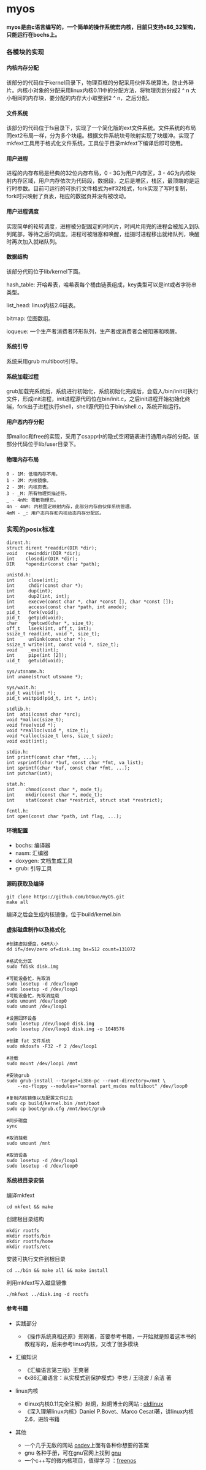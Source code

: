 # myos

#### myos是由c语言编写的，一个简单的操作系统宏内核，目前只支持x86_32架构，只能运行在bochs上。

### 各模块的实现

#### 内核内存分配

该部分的代码位于kernel目录下，物理页框的分配采用伙伴系统算法，防止外碎片。内核小对象的分配采用linux内核0.11中的分配方法，将物理页划分成2 ^ n 大小相同的内存块，要分配的内存大小取整到2 ^ n，之后分配。

#### 文件系统

该部分的代码位于fs目录下，实现了一个简化版的ext文件系统。文件系统的布局同ext2布局一样，分为多个块组。根据文件系统块号映射实现了块缓冲。实现了mkfext工具用于格式化文件系统，工具位于目录mkfext下编译后即可使用。

#### 用户进程

进程的内存布局是经典的32位内存布局，0 - 3G为用户内存区，3 - 4G为内核映射内存区域，用户内存依次为代码段，数据段，之后是堆区，栈区，最顶端的是运行时参数。目前可运行的可执行文件格式为elf32格式，fork实现了写时复制，fork时只映射了页表，相应的数据页并没有被改动。

#### 用户进程调度

实现简单的轮转调度，进程被分配固定的时间片，时间片用完的进程会被加入到队列尾部，等待之后的调度。进程可被阻塞和唤醒，组摄时进程移出就绪队列，唤醒时再次加入就绪队列。

#### 数据结构

该部分代码位于lib/kernel下面。

hash_table: 开哈希表，哈希表每个桶由链表组成，key类型可以是int或者字符串类型。

list_head: linux内核2.6链表。

bitmap: 位图数组。

ioqueue: 一个生产者消费者环形队列，生产者或消费者会被阻塞和唤醒。

#### 系统引导

系统采用grub multiboot引导。

#### 系统加载过程

grub加载完系统后，系统进行初始化，系统初始化完成后，会载入/bin/init可执行文件，形成init进程，init进程源代码位在bin/init.c，之后init进程开始初始化终端，fork出子进程执行shell，shell源代码位于bin/shell.c，系统开始运行。

#### 用户态内存分配

即malloc和free的实现，采用了csapp中的隐式空闲链表进行通用内存的分配。该部分代码位于lib/user目录下。

#### 物理内存布局

```
0 - 1M: 低端内存不用。
1 - 2M: 内核镜像。
2 - 3M: 内核页表。
3 - _M: 所有物理页描述符。
_ - 4nM: 零散物理页。
4n - 4mM: 内核固定映射内存，此部分内存由伙伴系统管理。
4mM - _: 用户态内存和内核动态内存分配区。
```

### 实现的posix标准

```
dirent.h:
struct dirent *readdir(DIR *dir);
void   rewinddir(DIR *dir);
int    closedir(DIR *dir);
DIR    *opendir(const char *path);

unistd.h: 
int     close(int);
int     chdir(const char *);
int     dup(int);
int     dup2(int, int);
int     execve(const char *, char *const [], char *const []);
int     access(const char *path, int amode);
pid_t   fork(void);
pid_t   getpid(void);
char    *getcwd(char *, size_t);
off_t   lseek(int, off_t, int);
ssize_t read(int, void *, size_t);
int     unlink(const char *);
ssize_t write(int, const void *, size_t);
void    _exit(int);
int     pipe(int [2]);
uid_t   getuid(void);

sys/utsname.h:
int uname(struct utsname *);

sys/wait.h:
pid_t wait(int *);
pid_t waitpid(pid_t, int *, int);

stdlib.h:
int  atoi(const char *src);
void *malloc(size_t);
void free(void *);
void *realloc(void *, size_t);
void *calloc(size_t lens, size_t size);
void exit(int);

stdio.h:
int printf(const char *fmt, ...);
int vsprintf(char *buf, const char *fmt, va_list);
int sprintf(char *buf, const char *fmt, ...);
int putchar(int);

stat.h:
int    chmod(const char *, mode_t);
int    mkdir(const char *, mode_t);
int    stat(const char *restrict, struct stat *restrict);

fcntl.h:
int open(const char *path, int flag, ...);
```

#### 环境配置

- bochs: 编译器
- nasm: 汇编器
- doxygen: 文档生成工具
- grub: 引导工具

#### 源码获取及编译

```
git clone https://github.com/btGuo/myOS.git
make all
```

编译之后会生成内核镜像，位于build/kernel.bin

#### 虚拟磁盘制作以及格式化

```
#创建虚拟硬盘，64M大小
dd if=/dev/zero of=disk.img bs=512 count=131072

#格式化分区
sudo fdisk disk.img

#可能设备忙，先取消
sudo losetup -d /dev/loop0
sudo losetup -d /dev/loop1
#可能设备忙，先取消挂载
sudo umount /dev/loop0
sudo umount /dev/loop1

#设置回环设备
sudo losetup /dev/loop0 disk.img
sudo losetup /dev/loop1 disk.img -o 1048576

#创建 fat 文件系统
sudo mkdosfs -F32 -f 2 /dev/loop1

#挂载
sudo mount /dev/loop1 /mnt

#安装grub
sudo grub-install --target=i386-pc --root-directory=/mnt \
	--no-floppy --modules="normal part_msdos multiboot" /dev/loop0

#复制内核镜像以及配置文件过去
sudo cp build/kernel.bin /mnt/boot
sudo cp boot/grub.cfg /mnt/boot/grub

#同步磁盘
sync

#取消挂载
sudo umount /mnt

#取消设备
sudo losetup -d /dev/loop1
sudo losetup -d /dev/loop0
```

#### 系统根目录安装

编译mkfext

```
cd mkfext && make
```

创建根目录结构

```
mkdir rootfs
mkdir rootfs/bin
mkdir rootfs/home
mkdir rootfs/etc
```

安装可执行文件到根目录

```
cd ../bin && make all && make install
```

利用mkfext写入磁盘镜像

```
./mkfext ../disk.img -d rootfs
```

#### 参考书籍

- 实践部分
  - 《操作系统真相还原》郑刚著，首要参考书籍，一开始就是照着这本书的教程写的，后来参考linux内核，又改了很多模块

- 汇编知识
  - 《汇编语言第三版》王爽著
  - 《x86汇编语言：从实模式到保护模式》李忠 / 王晓波 / 余洁 著
- linux内核
  - 《linux内核0.11完全注解》赵炯，赵炯博士的网站 : [oldlinux](http://oldlinux.org)
  - 《深入理解linux内核》Daniel P.Bovet、Marco Cesati著，讲linux内核2.6，进阶书籍
- 其他
  - 一个几乎无敌的网站 [osdev](http://osdev.org)上面有各种你想要的答案
  - gnu 各种手册，可在gnu官网上找到 [gnu](http://gnu.org)
  - 一个c++写的微内核项目，值得学习 ：[freenos](http://freenos.org)
